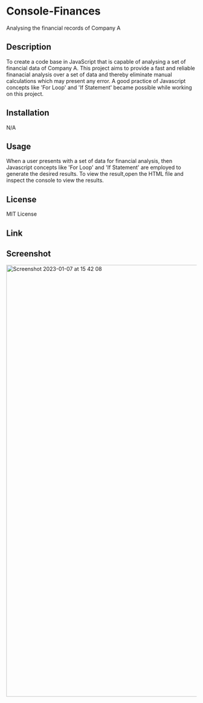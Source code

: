 # Console-Finances
Analysing the financial records of Company A

## Description

To create a code base in JavaScript that is capable of analysing a set of financial data of Company A.
This project aims to provide a fast and reliable finanacial analysis over a set of data and thereby eliminate manual calculations which may present any error. A good practice of Javascript concepts like 'For Loop' and 'If Statement' became possible while working on this project.


## Installation

N/A


## Usage

When a user presents with a set of data for financial analysis, then Javascript concepts like 'For Loop' and 'If Statement' are employed to generate the desired results. To view the result,open the HTML file and inspect the console to view the results.


## License

MIT License


## Link


## Screenshot

<img width="1140" alt="Screenshot 2023-01-07 at 15 42 08" src="https://user-images.githubusercontent.com/118228946/211158906-f1669a37-3819-46bb-b51b-d308028e9d31.png">


